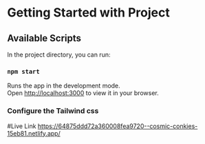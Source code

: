 # Getting Started with Project



## Available Scripts

In the project directory, you can run:

### `npm start`

Runs the app in the development mode.\
Open [http://localhost:3000](http://localhost:3000) to view it in your browser.

### Configure the Tailwind css

#Live Link
https://64875ddd72a360008fea9720--cosmic-conkies-15eb81.netlify.app/

